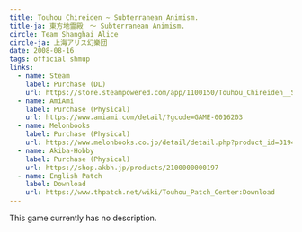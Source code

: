 ```yaml
---
title: Touhou Chireiden ~ Subterranean Animism.
title-ja: 東方地霊殿　～ Subterranean Animism.
circle: Team Shanghai Alice
circle-ja: 上海アリス幻樂団
date: 2008-08-16
tags: official shmup
links:
  - name: Steam
    label: Purchase (DL)
    url: https://store.steampowered.com/app/1100150/Touhou_Chireiden__Subterranean_Animism/
  - name: AmiAmi
    label: Purchase (Physical)
    url: https://www.amiami.com/detail/?gcode=GAME-0016203
  - name: Melonbooks
    label: Purchase (Physical)
    url: https://www.melonbooks.co.jp/detail/detail.php?product_id=31940
  - name: Akiba-Hobby
    label: Purchase (Physical)
    url: https://shop.akbh.jp/products/2100000000197
  - name: English Patch
    label: Download
    url: https://www.thpatch.net/wiki/Touhou_Patch_Center:Download
---
```

This game currently has no description.
